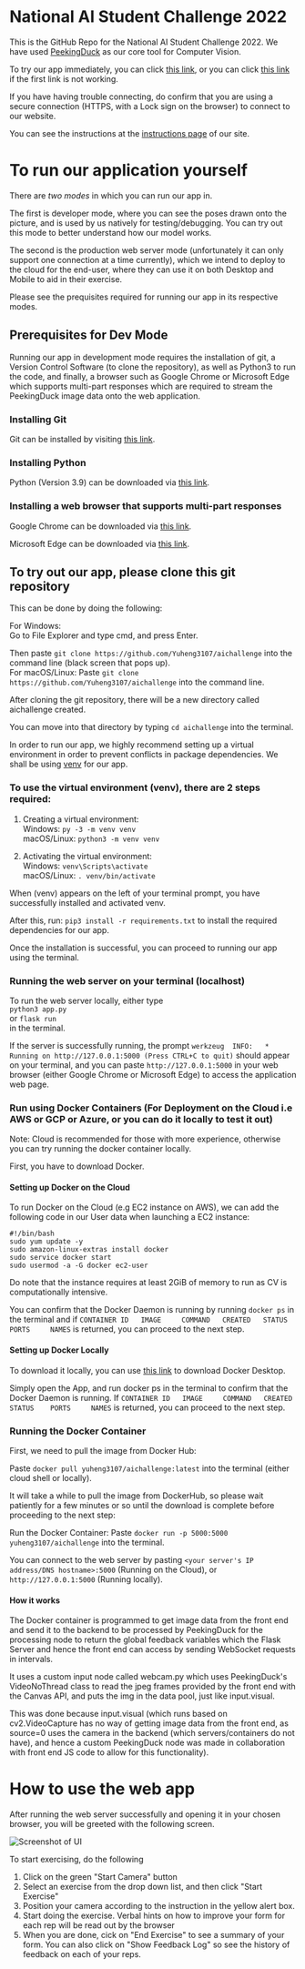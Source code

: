# National AI Student Challenge 2022
This is the GitHub Repo for the National AI Student Challenge 2022. We have used [PeekingDuck](https://github.com/aisingapore/PeekingDuck) as our core tool for Computer Vision.

To try our app immediately, you can click [this link](https://fitai.click), or you can click [this link](https://fitai.ddns.net) if the first link is not working.

If you have having trouble connecting, do confirm that you are using a secure connection (HTTPS, with a Lock sign on the browser) to connect to our website.

You can see the instructions at the [instructions page](https://fitai.click/instructions) of our site.

# To run our application yourself

There are *two modes* in which you can run our app in. 

The first is developer mode, where you can see the poses drawn onto the picture, and is used by us natively for testing/debugging. You can try out this mode to better understand how our model works.

The second is the production web server mode (unfortunately it can only support one connection at a time currently), which we intend to deploy to the cloud for the end-user, where they can use it on both Desktop and Mobile to aid in their exercise.

Please see the prequisites required for running our app in its respective modes.

## Prerequisites for Dev Mode
Running our app in development mode requires the installation of git, a Version Control Software (to clone the repository), as well as Python3 to run the code, and finally, a browser such as Google Chrome or Microsoft Edge which supports multi-part responses which are required to stream the PeekingDuck image data onto the web application.

### Installing Git  
Git can be installed by visiting [this link](https://git-scm.com/downloads).

### Installing Python
Python (Version 3.9) can be downloaded via [this link](https://www.python.org/downloads/).

### Installing a web browser that supports multi-part responses
Google Chrome can be downloaded via [this link](https://www.google.com/intl/en_sg/chrome/).

Microsoft Edge can be downloaded via [this link](https://www.microsoft.com/en-us/edge).

## To try out our app, please clone this git repository

This can be done by doing the following:

For Windows:  
Go to File Explorer and type cmd, and press Enter.  

Then paste ```git clone https://github.com/Yuheng3107/aichallenge``` into the command line (black screen that pops up).   
For macOS/Linux: Paste ```git clone https://github.com/Yuheng3107/aichallenge``` into the command line.

After cloning the git repository, there will be a new directory
called aichallenge created. 

You can move into that directory by typing ```cd aichallenge``` into the terminal.

In order to run our app, we highly recommend setting up a virtual environment in order to prevent conflicts in package dependencies. We shall be using [venv](https://docs.python.org/3/library/venv.html) for our app.

### To use the virtual environment (venv), there are 2 steps required:

1. Creating a virtual environment:  
Windows: ```py -3 -m venv venv```  
macOS/Linux: ```python3 -m venv venv```

2. Activating the virtual environment:  
Windows: ```venv\Scripts\activate```  
macOS/Linux: ```. venv/bin/activate```

When (venv) appears on the left of your terminal prompt, you have successfully installed and activated venv.

After this, run:
```pip3 install -r requirements.txt```
 to install the required dependencies for our app.  

Once the installation is successful, you can proceed to running our app using the terminal.

### Running the web server on your terminal (localhost)
To run the web server locally, either type  
```python3 app.py```  
or
```flask run```  
in the terminal.

If the server is successfully running, the prompt
```werkzeug  INFO:   * Running on http://127.0.0.1:5000 (Press CTRL+C to quit)``` should appear on your terminal, and you can paste ```http://127.0.0.1:5000``` in your web browser (either Google Chrome or Microsoft Edge) to access the application web page.

### Run using Docker Containers (For Deployment on the Cloud i.e AWS or GCP or Azure, or you can do it locally to test it out)

Note: Cloud is recommended for those with more experience, otherwise you can try running the docker container locally.

First, you have to download Docker.

#### Setting up Docker on the Cloud
To run Docker on the Cloud (e.g EC2 instance on AWS), we can add the following code in our User data when launching a EC2 instance:
```
#!/bin/bash
sudo yum update -y
sudo amazon-linux-extras install docker
sudo service docker start
sudo usermod -a -G docker ec2-user
```

Do note that the instance requires at least 2GiB of memory to run as CV is computationally intensive.

You can confirm that the Docker Daemon is running by running ```docker ps``` in the terminal and if ```CONTAINER ID   IMAGE     COMMAND   CREATED   STATUS    PORTS     NAMES``` is returned, you can proceed to the next step.

#### Setting up Docker Locally
To download it locally, you can use [this link](https://www.docker.com/products/docker-desktop/) to download Docker Desktop.

Simply open the App, and run docker ps in the terminal to confirm that the Docker Daemon is running. If ```CONTAINER ID   IMAGE     COMMAND   CREATED   STATUS    PORTS     NAMES``` is returned, you can proceed to the next step.

### Running the Docker Container
First, we need to pull the image from Docker Hub:

Paste ```docker pull yuheng3107/aichallenge:latest``` into the terminal (either cloud shell or locally).

It will take a while to pull the image from DockerHub, so please wait patiently for a few minutes or so until the download is complete before proceeding to the next step:

Run the Docker Container:
Paste ```docker run -p 5000:5000 yuheng3107/aichallenge``` into the terminal.

You can connect to the web server by pasting ```<your server's IP address/DNS hostname>:5000``` (Running on the Cloud), or ```http://127.0.0.1:5000``` (Running locally).

#### How it works
The Docker container is programmed to get image data from the front end and send it to the backend to be processed by PeekingDuck for the processing node to return the global feedback variables which the Flask Server and hence the front end can access by sending WebSocket requests in intervals.

It uses a custom input node called webcam.py which uses PeekingDuck's VideoNoThread class to read the jpeg frames provided by the front end with the Canvas API, and puts the img in the data pool, just like input.visual.

This was done because input.visual (which runs based on cv2.VideoCapture has no way of getting image data from the front end, as source=0 uses the camera in the backend (which servers/containers do not have), and hence a custom PeekingDuck node was made in collaboration with front end JS code to allow for this functionality).

# How to use the web app

After running the web server successfully and opening it in your chosen browser, you will be greeted with the following screen.

![Screenshot of UI](https://i.imgur.com/7Pu5RtJ.png "Web App UI")

To start exercising, do the following
1. Click on the green "Start Camera" button
2. Select an exercise from the drop down list, and then click "Start Exercise"
3. Position your camera according to the instruction in the yellow alert box.
4. Start doing the exercise. Verbal hints on how to improve your form for each rep will be read out by the browser
5. When you are done, cick on "End Exercise" to see a summary of your form. You can also click on "Show Feedback Log" so see the history of feedback on each of your reps.


